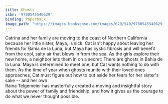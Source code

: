 ```yaml
---
title: Ghosts
isbn: '9780545540629'
binding: Paperback
image_path: 'https://images.booksense.com/images/629/540/9780545540629.jpg'
---
```



Catrina and her family are moving to the coast of Northern California because her little sister, Maya, is sick. Cat isn't happy about leaving her friends for Bahia de la Luna, but Maya has cystic fibrosis and will benefit from the cool, salty air that blows in from the sea. As the girls explore their new home, a neighbor lets them in on a secret: There are ghosts in Bahia de la Luna. Maya is determined to meet one, but Cat wants nothing to do with them. As the time of year when ghosts reunite with their loved ones approaches, Cat must figure out how to put aside her fears for her sister's sake -- and her own.&nbsp;
<br>Raina Telgemeier has masterfully created a moving and insightful story about the power of family and friendship, and how it gives us the courage to do what we never thought possible.